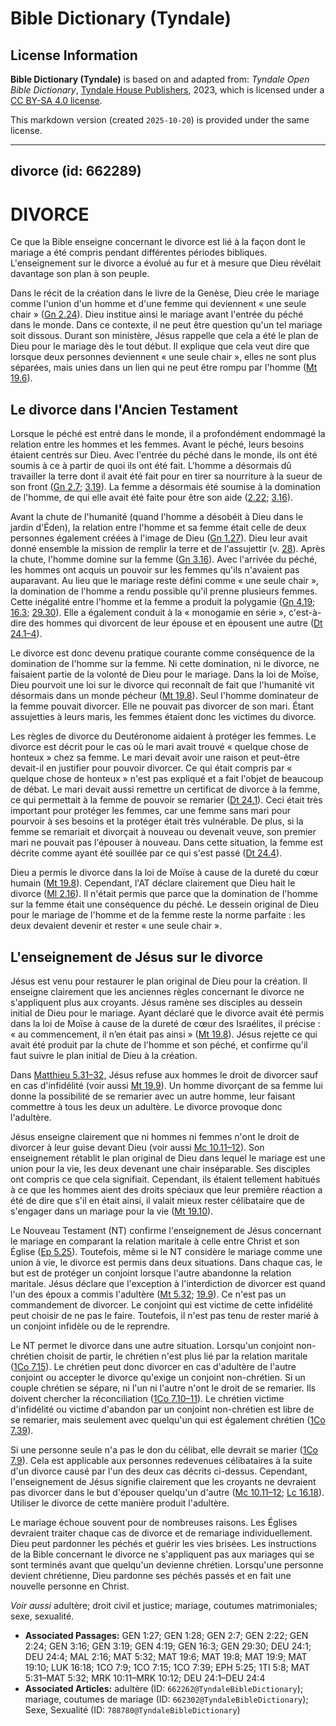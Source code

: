 # Bible Dictionary (Tyndale)

## License Information

**Bible Dictionary (Tyndale)** is based on and adapted from: _Tyndale Open Bible Dictionary_, [Tyndale House Publishers](https://tyndaleopenresources.com/), 2023, which is licensed under a [CC BY-SA 4.0 license](https://creativecommons.org/licenses/by-sa/4.0/legalcode.en).

This markdown version (created `2025-10-20`) is provided under the same license.



--------------------------------

## divorce (id: 662289)

DIVORCE
=======

Ce que la Bible enseigne concernant le divorce est lié à la façon dont le mariage a été compris pendant différentes périodes bibliques. L'enseignement sur le divorce a évolué au fur et à mesure que Dieu révélait davantage son plan à son peuple.

Dans le récit de la création dans le livre de la Genèse, Dieu crée le mariage comme l'union d'un homme et d'une femme qui deviennent « une seule chair » ([Gn 2\.24](https://ref.ly/Gen2:24)). Dieu institue ainsi le mariage avant l'entrée du péché dans le monde. Dans ce contexte, il ne peut être question qu'un tel mariage soit dissous. Durant son ministère, Jésus rappelle que cela a été le plan de Dieu pour le mariage dès le tout début. Il explique que cela veut dire que lorsque deux personnes deviennent « une seule chair », elles ne sont plus séparées, mais unies dans un lien qui ne peut être rompu par l'homme ([Mt 19\.6](https://ref.ly/Matt19:6)).

Le divorce dans l'Ancien Testament
----------------------------------

Lorsque le péché est entré dans le monde, il a profondément endommagé la relation entre les hommes et les femmes. Avant le péché, leurs besoins étaient centrés sur Dieu. Avec l'entrée du péché dans le monde, ils ont été soumis à ce à partir de quoi ils ont été fait. L'homme a désormais dû travailler la terre dont il avait été fait pour en tirer sa nourriture à la sueur de son front ([Gn 2\.7](https://ref.ly/Gen2:7); [3\.19](https://ref.ly/Gen3:19)). La femme a désormais été soumise à la domination de l'homme, de qui elle avait été faite pour être son aide ([2\.22](https://ref.ly/Gen2:22); [3\.16](https://ref.ly/Gen3:16)). 

Avant la chute de l'humanité (quand l'homme a désobéit à Dieu dans le jardin d'Éden), la relation entre l'homme et sa femme était celle de deux personnes également créées à l'image de Dieu ([Gn 1\.27](https://ref.ly/Gen1:27)). Dieu leur avait donné ensemble la mission de remplir la terre et de l'assujettir (v. [28](https://ref.ly/Gen1:28)). Après la chute, l'homme domine sur la femme ([Gn 3\.16](https://ref.ly/Gen3:16)). Avec l'arrivée du péché, les hommes ont acquis un pouvoir sur les femmes qu'ils n'avaient pas auparavant. Au lieu que le mariage reste défini comme « une seule chair », la domination de l'homme a rendu possible qu'il prenne plusieurs femmes. Cette inégalité entre l'homme et la femme a produit la polygamie ([Gn 4\.19](https://ref.ly/Gen4:19); [16\.3](https://ref.ly/Gen16:3); [29\.30](https://ref.ly/Gen29:30)). Elle a également conduit à la « monogamie en série », c'est\-à\-dire des hommes qui divorcent de leur épouse et en épousent une autre ([Dt 24\.1–4](https://ref.ly/Deut24:1-Deut24:4)).

Le divorce est donc devenu pratique courante comme conséquence de la domination de l'homme sur la femme. Ni cette domination, ni le divorce, ne faisaient partie de la volonté de Dieu pour le mariage. Dans la loi de Moïse, Dieu pourvoit une loi sur le divorce qui reconnaît de fait que l'humanité vit désormais dans un monde pécheur ([Mt 19\.8](https://ref.ly/Matt19:8)). Seul l'homme dominateur de la femme pouvait divorcer. Elle ne pouvait pas divorcer de son mari. Étant assujetties à leurs maris, les femmes étaient donc les victimes du divorce.

Les règles de divorce du Deutéronome aidaient à protéger les femmes. Le divorce est décrit pour le cas où le mari avait trouvé « quelque chose de honteux » chez sa femme. Le mari devait avoir une raison et peut\-être devait\-il en justifier pour pouvoir divorcer. Ce qui était compris par « quelque chose de honteux » n'est pas expliqué et a fait l'objet de beaucoup de débat. Le mari devait aussi remettre un certificat de divorce à la femme, ce qui permettait à la femme de pouvoir se remarier ([Dt 24\.1](https://ref.ly/Deut24:1)). Ceci était très important pour protéger les femmes, car une femme sans mari pour pourvoir à ses besoins et la protéger était très vulnérable. De plus, si la femme se remariait et divorçait à nouveau ou devenait veuve, son premier mari ne pouvait pas l'épouser à nouveau. Dans cette situation, la femme est décrite comme ayant été souillée par ce qui s'est passé ([Dt 24\.4](https://ref.ly/Deut24:4)).

Dieu a permis le divorce dans la loi de Moïse à cause de la dureté du cœur humain ([Mt 19\.8](https://ref.ly/Matt19:8)). Cependant, l'AT déclare clairement que Dieu hait le divorce ([Ml 2\.16](https://ref.ly/Mal2:16)). Il n'était permis que parce que la domination de l'homme sur la femme était une conséquence du péché. Le dessein original de Dieu pour le mariage de l'homme et de la femme reste la norme parfaite : les deux devaient devenir et rester « une seule chair ».

L'enseignement de Jésus sur le divorce
--------------------------------------

Jésus est venu pour restaurer le plan original de Dieu pour la création. Il enseigne clairement que les anciennes règles concernant le divorce ne s'appliquent plus aux croyants. Jésus ramène ses disciples au dessein initial de Dieu pour le mariage. Ayant déclaré que le divorce avait été permis dans la loi de Moïse à cause de la dureté de cœur des Israélites, il précise : « au commencement, il n’en était pas ainsi » ([Mt 19\.8](https://ref.ly/Matt19:8)). Jésus rejette ce qui avait été produit par la chute de l'homme et son péché, et confirme qu'il faut suivre le plan initial de Dieu à la création.

Dans [Matthieu 5\.31–32,](https://ref.ly/Matt5:31-Matt5:32) Jésus refuse aux hommes le droit de divorcer sauf en cas d'infidélité (voir aussi [Mt 19\.9](https://ref.ly/Matt19:9)). Un homme divorçant de sa femme lui donne la possibilité de se remarier avec un autre homme, leur faisant commettre à tous les deux un adultère. Le divorce provoque donc l'adultère.

Jésus enseigne clairement que ni hommes ni femmes n'ont le droit de divorcer à leur guise devant Dieu (voir aussi [Mc 10\.11–12](https://ref.ly/Mark10:11-Mark10:12)). Son enseignement rétablit le plan original de Dieu dans lequel le mariage est une union pour la vie, les deux devenant une chair inséparable. Ses disciples ont compris ce que cela signifiait. Cependant, ils étaient tellement habitués à ce que les hommes aient des droits spéciaux que leur première réaction a été de dire que s'il en était ainsi, il valait mieux rester célibataire que de s'engager dans un mariage pour la vie ([Mt 19\.10](https://ref.ly/Matt19:10)). 

Le Nouveau Testament (NT) confirme l'enseignement de Jésus concernant le mariage en comparant la relation maritale à celle entre Christ et son Église ([Ep 5\.25](https://ref.ly/Eph5:25)). Toutefois, même si le NT considère le mariage comme une union à vie, le divorce est permis dans deux situations. Dans chaque cas, le but est de protéger un conjoint lorsque l'autre abandonne la relation maritale. Jésus déclare que l'exception à l'interdiction de divorcer est quand l'un des époux a commis l'adultère ([Mt 5\.32](https://ref.ly/Matt5:32); [19\.9](https://ref.ly/Matt19:9)). Ce n'est pas un commandement de divorcer. Le conjoint qui est victime de cette infidélité peut choisir de ne pas le faire. Toutefois, il n'est pas tenu de rester marié à un conjoint infidèle ou de le reprendre.

Le NT permet le divorce dans une autre situation. Lorsqu'un conjoint non\-chrétien choisit de partir, le chrétien n'est plus lié par la relation maritale ([1Co 7\.15](https://ref.ly/1Cor7:15)). Le chrétien peut donc divorcer en cas d'adultère de l'autre conjoint ou accepter le divorce qu'exige un conjoint non\-chrétien. Si un couple chrétien se sépare, ni l'un ni l'autre n'ont le droit de se remarier. Ils doivent chercher la réconciliation ([1Co 7\.10–11](https://ref.ly/1Cor7:10-1Cor7:11)). Le chrétien victime d'infidélité ou victime d'abandon par un conjoint non\-chrétien est libre de se remarier, mais seulement avec quelqu'un qui est également chrétien ([1Co 7\.39](https://ref.ly/1Cor7:39)).

Si une personne seule n'a pas le don du célibat, elle devrait se marier ([1Co 7\.9](https://ref.ly/1Cor7:9)). Cela est applicable aux personnes redevenues célibataires à la suite d'un divorce causé par l'un des deux cas décrits ci\-dessus. Cependant, l'enseignement de Jésus signifie clairement que les croyants ne devraient pas divorcer dans le but d'épouser quelqu'un d'autre ([Mc 10\.11–12](https://ref.ly/Mark10:11-Mark10:12); [Lc 16\.18](https://ref.ly/Luke16:18)). Utiliser le divorce de cette manière produit l'adultère.

Le mariage échoue souvent pour de nombreuses raisons. Les Églises devraient traiter chaque cas de divorce et de remariage individuellement. Dieu peut pardonner les péchés et guérir les vies brisées. Les instructions de la Bible concernant le divorce ne s'appliquent pas aux mariages qui se sont terminés avant que quelqu'un devienne chrétien. Lorsqu'une personne devient chrétienne, Dieu pardonne ses péchés passés et en fait une nouvelle personne en Christ.

*Voir aussi* adultère; droit civil et justice; mariage, coutumes matrimoniales; sexe, sexualité.

* **Associated Passages:** GEN 1:27; GEN 1:28; GEN 2:7; GEN 2:22; GEN 2:24; GEN 3:16; GEN 3:19; GEN 4:19; GEN 16:3; GEN 29:30; DEU 24:1; DEU 24:4; MAL 2:16; MAT 5:32; MAT 19:6; MAT 19:8; MAT 19:9; MAT 19:10; LUK 16:18; 1CO 7:9; 1CO 7:15; 1CO 7:39; EPH 5:25; 1TI 5:8; MAT 5:31–MAT 5:32; MRK 10:11–MRK 10:12; DEU 24:1–DEU 24:4
* **Associated Articles:** adultère (ID: `662262@TyndaleBibleDictionary`); mariage, coutumes de mariage (ID: `662302@TyndaleBibleDictionary`); Sexe, Sexualité (ID: `788780@TyndaleBibleDictionary`)


